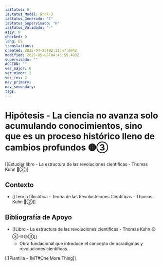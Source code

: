 ```yaml
---
iaStatus: 8
iaStatus_Model: Grok-3
iaStatus_Generado: "I"
iaStatus_Supervisado: "H"
iaStatus_Validado: "-"
a11y: 0
checked: 0
lang: ES
translations: 
created: 2025-04-23T02:13:47.694Z
modified: 2025-05-05T04:45:59.403Z
supervisado: ""
ACCION: ""
ver_major: 0
ver_minor: 2
ver_rev: 2
nav_primary: 
nav_secondary: 
tags:
---
```

# Hipótesis - La ciencia no avanza solo acumulando conocimientos, sino que es un proceso histórico lleno de cambios profundos 🟡③

[[Estudiar libro - La estructura de las revoluciones cientificas - Thomas Kuhn 🔴②]]

## Contexto

* [[Teoría filosófica -  Teoría de las Revolucteiones Científicas - Thomas Kuhn  🔴②]]

## Bibliografía de Apoyo

* [[Libro - La estructura de las revoluciones cientificas - Thomas Kuhn  🟡③-🌐🟡③]]
	* Obra fundacional que introduce el concepto de paradigmas y revoluciones científicas.

![[Plantilla - 1MT#One More Thing]]